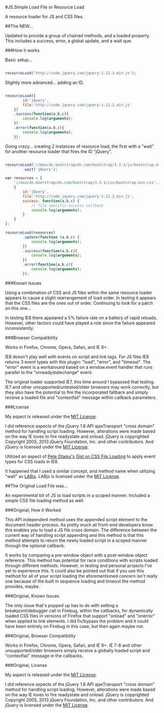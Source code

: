 #JS.Simple Load File or Resource Load

A resource loader for JS and CSS files.

##The NEW...

Updated to provide a group of chained methods, and a loaded property. This includes a success, error, a
global update, and a wait que.



###How it works

Basic setup...

```javascript

resourceLoad('http://code.jquery.com/jquery-1.11.2.min.js');
```

Slightly more advanced... adding an ID.

```javascript

resourceLoad({
        id:'jQuery',
        file:'http://code.jquery.com/jquery-1.11.2.min.js'
    })
    .success(function(a,b,c){
        console.log(arguments);
    })
    .error(function(a,b,c){
        console.log(arguments);
    });
```


Going crazy... creating 2 instances of resource load, the first with a "wait" for another
resource loader that fires the ID "jQuery".

```javascript

resourceLoad('//maxcdn.bootstrapcdn.com/bootstrap/3.3.1/js/bootstrap.min.js')
        .wait('jQuery');

var resources = [
    '//maxcdn.bootstrapcdn.com/bootstrap/3.3.1/css/bootstrap.min.css',
    {
        id:'jQuery',
        file:'http://code.jquery.com/jquery-1.11.2.min.js',
        success: function(a,b,c) {
            // file specific success callback
            console.log(arguments);
        }
    }
];

resourceLoad(resources)
        .update(function (a,b,c) {
            console.log(arguments);
        })
        .success(function(a,b,c){
            console.log(arguments);
        })
        .error(function(a,b,c){
            console.log(arguments);
        });

```


###Known Issues

Using a combination of CSS and JS files within the same resource loader appears to cause a slight
rearrangement of load order. In testing it appears that the CSS files are the ones out of order.
Continuing to look for a patch on this one...

In testing IE8 there appeared a 5% failure rate on a battery of rapid reloads. However, other
factors could have played a role since the failure appeared inconsistently.


###Browser Compatibility

Works in Firefox, Chrome, Opera, Safari, and IE 8+.

IE8 doesn't play well with events on script and link tags. For JS files IE8 returns 3 event types with this
plugin: "load", "error", and "timeout". The "error" event is a workaround based on a window.event
handler that runs parallel to the "onreadystatechange" event.

The original loader supported IE7, this time around I bypassed that testing. IE7 and other unsupported/untested/older
browsers may work correctly, but they also have the potential to fire the incorporated fallback and simply receive a
loaded file and "contextfail" message within callback parameters.


###License

My aspect is released under the [MIT License](http://en.wikipedia.org/wiki/MIT_License).

I did reference aspects of the jQuery 1.8 API ajaxTransport "cross domain" method for handling script
loading. However, alterations were made based on the way IE loves to fire readystate and onload.
jQuery is copyrighted Copyright 2005, 2013 jQuery Foundation, Inc. and other contributors. And jQuery is
licensed under the [MIT License](http://en.wikipedia.org/wiki/MIT_License).

Utilized an aspect of [Pete Otaqui's](https://github.com/pete-otaqui) [Gist on CSS File Loading](https://gist.github.com/pete-otaqui/3912307)
to apply event types for CSS loads in IE8.

It happened that I used a similar concept, and method name when utilizing "wait" as
[LABjs](https://github.com/getify/LABjs). LABjs is licensed under the
[MIT License](http://en.wikipedia.org/wiki/MIT_License).




##The Original Load File was...

An experimental bit of JS to load scripts in a scoped manner. Included a simple CSS file loading method as well.


###Original, How it Worked

This API independent method uses the appended script element to the document header process. As pretty much all front-end
developers know this enables you to load a JS file cross domain.
The difference between the current way of handling script appending and this method is that this method attempts to return
the newly loaded script in a scoped manner through the optional callback.


It works by comparing a pre-window object with a post-window object reference. This method has
potential for race conditions with scripts loaded through different methods. However, in testing and personal
projects I've yet to experience this. It could also be pointed out that if you use this method for all of your
script loading the aforementioned concern isn't really one because of the built in sequence loading and timeout
the method provides, maybe.


###Original, Known Issues

The only issue that's popped up has to do with setting a breakpoint/debugger call in Firebug, within the callbacks, for
dynamically loaded CSS files in versions of Firefox that support "onload" and "onerror" when applied to link elements.
I did fix/bypass the problem and it could have been entirely on Firebug in this case, but then again maybe not.



###Original, Browser Compatibility

Works in Firefox, Chrome, Opera, Safari, and IE 9+. IE 7-8 and other unsupported/older browsers simply receive a globally
loaded script and "contextfail" message in the callbacks.


###Original, License

My aspect is released under the [MIT License](http://en.wikipedia.org/wiki/MIT_License).

I did reference aspects of the jQuery 1.8 API ajaxTransport "cross domain" method for handling script
loading. However, alterations were made based on the way IE loves to fire readystate and onload.
jQuery is copyrighted Copyright 2005, 2013 jQuery Foundation, Inc. and other contributors. And jQuery is
licensed under the [MIT License](http://en.wikipedia.org/wiki/MIT_License).
